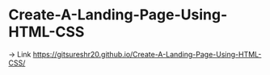 # Create-A-Landing-Page-Using-HTML-CSS

-> Link https://gitsureshr20.github.io/Create-A-Landing-Page-Using-HTML-CSS/
